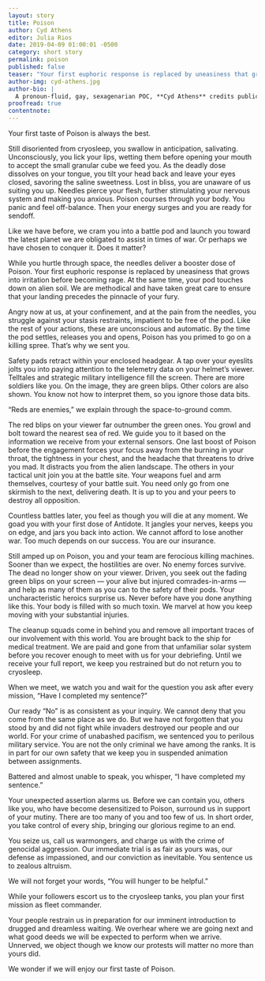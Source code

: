 ```yaml
---
layout: story
title: Poison
author: Cyd Athens
editor: Julia Rios
date: 2019-04-09 01:00:01 -0500
category: short story
permalink: poison
published: false
teaser: "Your first euphoric response is replaced by uneasiness that grows into irritation before becoming rage."
author-img: cyd-athens.jpg
author-bio: |
  A pronoun-fluid, gay, sexagenarian POC, **Cyd Athens** credits public libraries with introducing them to the worlds of speculative fiction. They are a University of California San Diego (UCSD) certified copy editor, a member of the Science Fiction and Fantasy Writers of America (SFWA), a First Reader for _Strange Horizons_, an associate editor for the _Unidentified Funny Objects_ (UFO) humorous science fiction and fantasy anthologies, and a former reviewer and assistant managing editor for _Tangent Online_. Their debut short story, "Welcome to Gray," will appear in the upcoming upcoming _If This Goes On_ anthology. Originally from 45.5231° N, 122.6765° W, Cyd now resides in 49.2827° N, 123.1207° W. They live online at [http://www.cydathens.net/](http://www.cydathens.net/) and on Twitter as [@CydAthens](https://www.twitter.com/CydAthens).
proofread: true
contentnote:
---
```


Your first taste of Poison is always the best.

Still disoriented from cryosleep, you swallow in anticipation, salivating. Unconsciously, you lick your lips, wetting them before opening your mouth to accept the small granular cube we feed you. As the deadly dose dissolves on your tongue, you tilt your head back and leave your eyes closed, savoring the saline sweetness. Lost in bliss, you are unaware of us suiting you up. Needles pierce your flesh, further stimulating your nervous system and making you anxious. Poison courses through your body. You panic and feel off-balance. Then your energy surges and you are ready for sendoff.

Like we have before, we cram you into a battle pod and launch you toward the latest planet we are obligated to assist in times of war. Or perhaps we have chosen to conquer it. Does it matter?

While you hurtle through space, the needles deliver a booster dose of Poison. Your first euphoric response is replaced by uneasiness that grows into irritation before becoming rage. At the same time, your pod touches down on alien soil. We are methodical and have taken great care to ensure that your landing precedes the pinnacle of your fury.

Angry now at us, at your confinement, and at the pain from the needles, you struggle against your stasis restraints, impatient to be free of the pod. Like the rest of your actions, these are unconscious and automatic. By the time the pod settles, releases you and opens, Poison has you primed to go on a killing spree. That’s why we sent you.

Safety pads retract within your enclosed headgear. A tap over your eyeslits jolts you into paying attention to the telemetry data on your helmet’s viewer. Telltales and strategic military intelligence fill the screen. There are more soldiers like you. On the image, they are green blips. Other colors are also shown. You know not how to interpret them, so you ignore those data bits.

“Reds are enemies,” we explain through the space-to-ground comm.

The red blips on your viewer far outnumber the green ones. You growl and bolt toward the nearest sea of red. We guide you to it based on the information we receive from your external sensors. One last boost of Poison before the engagement forces your focus away from the burning in your throat, the tightness in your chest, and the headache that threatens to drive you mad. It distracts you from the alien landscape. The others in your tactical unit join you at the battle site. Your weapons fuel and arm themselves, courtesy of your battle suit. You need only go from one skirmish to the next, delivering death. It is up to you and your peers to destroy all opposition.

Countless battles later, you feel as though you will die at any moment. We goad you with your first dose of Antidote. It jangles your nerves, keeps you on edge, and jars you back into action. We cannot afford to lose another war. Too much depends on our success. You are our insurance.

Still amped up on Poison, you and your team are ferocious killing machines. Sooner than we expect, the hostilities are over. No enemy forces survive. The dead no longer show on your viewer. Driven, you seek out the fading green blips on your screen — your alive but injured comrades-in-arms — and help as many of them as you can to the safety of their pods. Your uncharacteristic heroics surprise us. Never before have you done anything like this. Your body is filled with so much toxin. We marvel at how you keep moving with your substantial injuries.

The cleanup squads come in behind you and remove all important traces of our involvement with this world. You are brought back to the ship for medical treatment. We are paid and gone from that unfamiliar solar system before you recover enough to meet with us for your debriefing. Until we receive your full report, we keep you restrained but do not return you to cryosleep.

When we meet, we watch you and wait for the question you ask after every mission, “Have I completed my sentence?”

 Our ready “No” is as consistent as your inquiry. We cannot deny that you come from the same place as we do. But we have not forgotten that you stood by and did not fight while invaders destroyed our people and our world. For your crime of unabashed pacifism, we sentenced you to perilous military service. You are not the only criminal we have among the ranks. It is in part for our own safety that we keep you in suspended animation between assignments.

Battered and almost unable to speak, you whisper, “I have completed my sentence.”

Your unexpected assertion alarms us. Before we can contain you, others like you, who have become desensitized to Poison, surround us in support of your mutiny. There are too many of you and too few of us. In short order, you take control of every ship, bringing our glorious regime to an end.

You seize us, call us warmongers, and charge us with the crime of genocidal aggression. Our immediate trial is as fair as yours was, our defense as impassioned, and our conviction as inevitable. You sentence us to zealous altruism.

We will not forget your words, “You will hunger to be helpful.”

While your followers escort us to the cryosleep tanks, you plan your first mission as fleet commander.

Your people restrain us in preparation for our imminent introduction to drugged and dreamless waiting. We overhear where we are going next and what good deeds we will be expected to perform when we arrive. Unnerved, we object though we know our protests will matter no more than yours did.

We wonder if we will enjoy our first taste of Poison.

